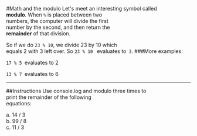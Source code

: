 #Math and the modulo
Let's meet an interesting symbol called  
**modulo**. When `%` is placed between two  
numbers, the computer will divide the first  
number by the second, and then return the  
**remainder** of that division.

So if we do `23 % 10`, we divide 23 by 10 which  
equals 2 with 3 left over. So `23 % 10 ` 
evaluates to` 3`.
###More examples:

`17 % 5 `evaluates to 2

`13 % 7 `evaluates to 6
***
##Instructions
Use console.log and modulo three times to  
print the remainder of the following  
equations:

a. 14 / 3  
b. 99 / 8  
c. 11 / 3
